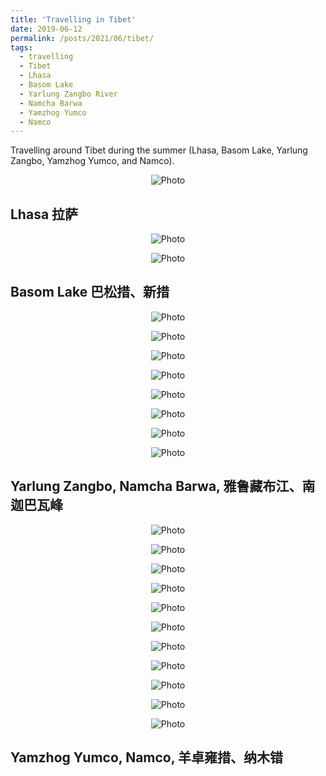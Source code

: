 ```yaml
---
title: 'Travelling in Tibet'
date: 2019-06-12
permalink: /posts/2021/06/tibet/
tags:
  - travelling
  - Tibet
  - Lhasa
  - Basom Lake
  - Yarlung Zangbo River
  - Namcha Barwa
  - Yamzhog Yumco
  - Namco
---
```


Travelling around Tibet during the summer (Lhasa, Basom Lake, Yarlung Zangbo, Yamzhog Yumco, and Namco).
<p align="center">
  <img src="https://haotang1995.github.io/files/TIBET_1.JEPG?raw=true" alt="Photo"/> 
</p>

## Lhasa 拉萨

<p align="center">
  <img src="https://haotang1995.github.io/files/TIBET_1.JEPG?raw=true" alt="Photo"/> 
</p>
<p align="center">
  <img src="https://haotang1995.github.io/files/TIBET_2.jpg?raw=true" alt="Photo"/> 
</p>

## Basom Lake 巴松措、新措

<p align="center">
  <img src="https://haotang1995.github.io/files/TIBET_2.jpg?raw=true" alt="Photo"/> 
</p>
<p align="center">
  <img src="https://haotang1995.github.io/files/JAPAN_7.JPG?raw=true" alt="Photo"/> 
</p>
<p align="center">
  <img src="https://haotang1995.github.io/files/JAPAN_4.JPG?raw=true" alt="Photo"/> 
</p>
<p align="center">
  <img src="https://haotang1995.github.io/files/JAPAN_11.JPG?raw=true" alt="Photo"/> 
</p>
<p align="center">
  <img src="https://haotang1995.github.io/files/JAPAN_19.JPG?raw=true" alt="Photo"/> 
</p>
<p align="center">
  <img src="https://haotang1995.github.io/files/JAPAN_20.JPG?raw=true" alt="Photo"/> 
</p>
<p align="center">
  <img src="https://haotang1995.github.io/files/JAPAN_12.JPG?raw=true" alt="Photo"/> 
</p>
<p align="center">
  <img src="https://haotang1995.github.io/files/JAPAN_1.JPG?raw=true" alt="Photo"/> 
</p>

## Yarlung Zangbo, Namcha Barwa, 雅鲁藏布江、南迦巴瓦峰

<p align="center">
  <img src="https://haotang1995.github.io/files/JAPAN_33.jpg?raw=true" alt="Photo"/> 
</p>
<p align="center">
  <img src="https://haotang1995.github.io/files/JAPAN_34.jpg?raw=true" alt="Photo"/> 
</p>
<p align="center">
  <img src="https://haotang1995.github.io/files/JAPAN_30.jpg?raw=true" alt="Photo"/> 
</p>
<p align="center">
  <img src="https://haotang1995.github.io/files/JAPAN_31.jpg?raw=true" alt="Photo"/> 
</p>
<p align="center">
  <img src="https://haotang1995.github.io/files/JAPAN_32.jpg?raw=true" alt="Photo"/> 
</p>
<p align="center">
  <img src="https://haotang1995.github.io/files/JAPAN_27.jpg?raw=true" alt="Photo"/> 
</p>
<p align="center">
  <img src="https://haotang1995.github.io/files/JAPAN_36.jpg?raw=true" alt="Photo"/> 
</p>
<p align="center">
  <img src="https://haotang1995.github.io/files/JAPAN_37.jpg?raw=true" alt="Photo"/> 
</p>
<p align="center">
  <img src="https://haotang1995.github.io/files/JAPAN_38.jpg?raw=true" alt="Photo"/> 
</p>
<p align="center">
  <img src="https://haotang1995.github.io/files/JAPAN_28.jpg?raw=true" alt="Photo"/> 
</p>
<p align="center">
  <img src="https://haotang1995.github.io/files/JAPAN_29.jpg?raw=true" alt="Photo"/> 
</p>

## Yamzhog Yumco, Namco, 羊卓雍措、纳木错

